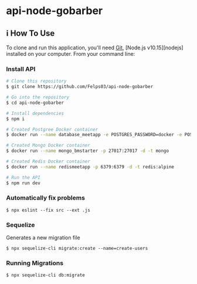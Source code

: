 # api-node-gobarber

## :information_source: How To Use

To clone and run this application, you'll need [Git](https://git-scm.com), [Node.js v10.15][nodejs] installed on your computer. From your command line:

### Install API

```bash
# Clone this repository
$ git clone https://github.com/Felps03/api-node-gobarber

# Go into the repository
$ cd api-node-gobarber

# Install dependencies
$ npm i

# Created Postgree Docker container
$ docker run --name database_meetapp -e POSTGRES_PASSWORD=docker -e POSTGRES_DB=database_meetapp -p 5432:5432 -d postgres

# Created Mongo Docker container
$ docker run --name mongo_bmstarter -p 27017:27017 -d -t mongo

# Created Redis Docker container
$ docker run --name redismeetapp -p 6379:6379 -d -t redis:alpine

# Run the API
$ npm run dev
```

### Automatically fix problems

```
$ npx eslint --fix src --ext .js
```

### Sequelize

Generates a new migration file

```
$ npx sequelize-cli migrate:create --name=create-users
```

### Running Migrations

```
$ npx sequelize-cli db:migrate
```
